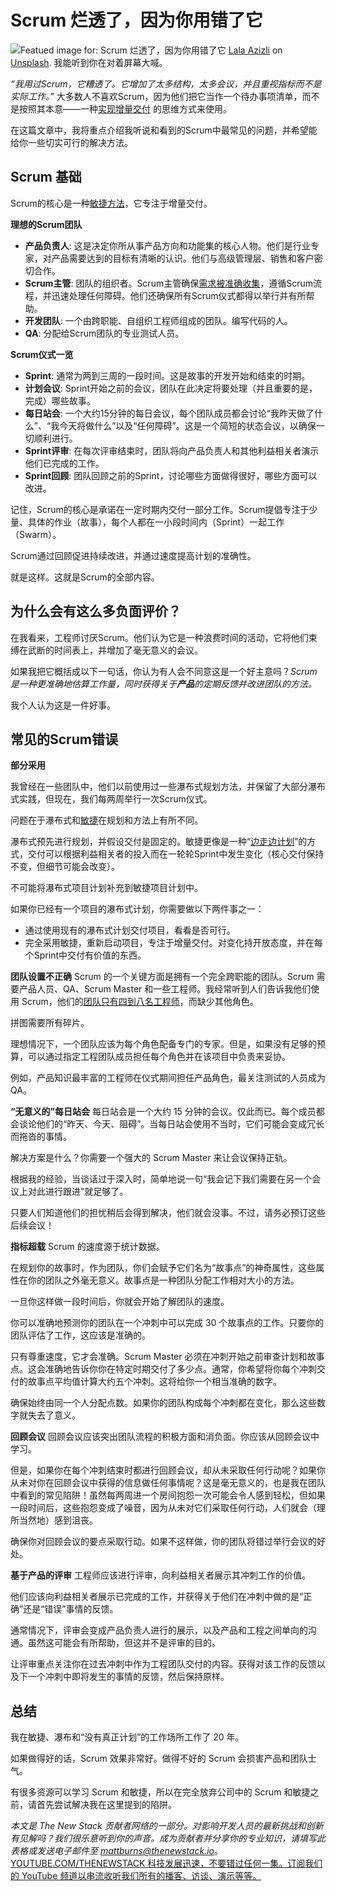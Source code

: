 # Scrum 烂透了，因为你用错了它

![Featued image for: Scrum 烂透了，因为你用错了它](https://cdn.thenewstack.io/media/2024/12/b06b609e-lala-azizli-tfnytfjpkvc-unsplash-1024x683.jpg)
[Lala Azizli](https://unsplash.com/@lazizli?utm_content=creditCopyText&utm_medium=referral&utm_source=unsplash) on
[Unsplash](https://unsplash.com/photos/people-using-laptop-tfNyTfJpKvc?utm_content=creditCopyText&utm_medium=referral&utm_source=unsplash).
我能听到你在对着屏幕大喊。

*“我用过Scrum，它糟透了。它增加了太多结构，太多会议，并且重视指标而不是实际工作。”*
大多数人不喜欢Scrum，因为他们把它当作一个待办事项清单，而不是按照其本意——一种[实现增量交付](https://thenewstack.io/software-delivery-enablement-not-developer-productivity/) 的思维方式来使用。

在这篇文章中，我将重点介绍我听说和看到的Scrum中最常见的问题，并希望能给你一些切实可行的解决方法。

## Scrum 基础
Scrum的核心是一种[敏捷方法](https://justanothertechlead.com/software/top-agile-cheat-sheet-essential-tips-and-terminology-2/)，它专注于增量交付。

**理想的Scrum团队**

* **产品负责人**: 这是决定你所从事产品方向和功能集的核心人物。他们是行业专家，对产品需要达到的目标有清晰的认识。他们与高级管理层、销售和客户密切合作。
* **Scrum主管**: 团队的组织者。Scrum主管确保[需求被准确收集](https://thenewstack.io/platform-teams-automate-infrastructure-requirement-gathering/)，遵循Scrum流程，并迅速处理任何障碍。他们还确保所有Scrum仪式都得以举行并有所帮助。
* **开发团队**: 一个由跨职能、自组织工程师组成的团队。编写代码的人。
* **QA**: 分配给Scrum团队的专业测试人员。

**Scrum仪式一览**

* **Sprint**: 通常为两到三周的一段时间。这是故事的开发开始和结束的时期。
* **计划会议**: Sprint开始之前的会议，团队在此决定将要处理（并且重要的是，完成）哪些故事。
* **每日站会**: 一个大约15分钟的每日会议，每个团队成员都会讨论“我昨天做了什么”、“我今天将做什么”以及“任何障碍”。这是一个简短的状态会议，以确保一切顺利进行。
* **Sprint评审**: 在每次评审结束时，团队将向产品负责人和其他利益相关者演示他们已完成的工作。
* **Sprint回顾**: 团队回顾之前的Sprint，讨论哪些方面做得很好，哪些方面可以改进。

记住，Scrum的核心是承诺在一定时期内交付一部分工作。Scrum提倡专注于少量、具体的作业（故事），每个人都在一小段时间内（Sprint）一起工作（Swarm）。

Scrum通过回顾促进持续改进，并通过速度提高计划的准确性。

就是这样。这就是Scrum的全部内容。

## 为什么会有这么多负面评价？
在我看来，工程师讨厌Scrum。他们认为它是一种浪费时间的活动，它将他们束缚在武断的时间表上，并增加了毫无意义的会议。

如果我把它概括成以下一句话，你认为有人会不同意这是一个好主意吗？*Scrum是一种更准确地估算工作量，同时获得关于**产品**的定期反馈并改进团队的方法。*

我个人认为这是一件好事。

## 常见的Scrum错误
**部分采用**

我曾经在一些团队中，他们以前使用过一些瀑布式规划方法，并保留了大部分瀑布式实践，但现在，我们每两周举行一次Scrum仪式。

问题在于瀑布式和[敏捷](https://thenewstack.io/agile-reinvented-a-look-into-the-future/)在规划和方法上有所不同。

瀑布式预先进行规划，并假设交付是固定的。敏捷更像是一种“[边走边计划](https://thenewstack.io/engineers-must-become-agile-collaboration-ninjas/)”的方式，交付可以根据利益相关者的投入而在一轮轮Sprint中发生变化（核心交付保持不变，但细节可能会改变）。

不可能将瀑布式项目计划补充到敏捷项目计划中。

如果你已经有一个项目的瀑布式计划，你需要做以下两件事之一：

- 通过使用现有的瀑布式计划交付项目，看看是否可行。
- 完全采用敏捷，重新启动项目，专注于增量交付。对变化持开放态度，并在每个Sprint中交付有价值的东西。

**团队设置不正确**
Scrum 的一个关键方面是拥有一个完全跨职能的团队。Scrum 需要产品人员、QA、Scrum Master 和一些工程师。我经常听到人们告诉我他们使用 Scrum，他们的[团队只有四到八名工程师](https://thenewstack.io/top-challenges-to-creating-high-performing-engineering-teams/)，而缺少其他角色。

拼图需要所有碎片。

理想情况下，一个团队应该为每个角色配备专门的专家。但是，如果没有足够的预算，可以通过指定工程团队成员担任每个角色并在该项目中负责来妥协。

例如，产品知识最丰富的工程师在仪式期间担任产品角色，最关注测试的人员成为 QA。

**“无意义的”每日站会**
每日站会是一个大约 15 分钟的会议。仅此而已。每个成员都会谈论他们的“昨天、今天、阻碍”。当每日站会使用不当时，它们可能会变成冗长而拖沓的事情。

解决方案是什么？你需要一个强大的 Scrum Master 来让会议保持正轨。

根据我的经验，当谈话过于深入时，简单地说一句“我会记下我们需要在另一个会议上对此进行跟进”就足够了。

只要人们知道他们的担忧稍后会得到解决，他们就会没事。不过，请务必预订这些后续会议！

**指标超载**
Scrum 的速度源于统计数据。

在规划你的故事时，作为团队，你们会赋予它们名为“故事点”的神奇属性，这些属性在你的团队之外毫无意义。故事点是一种团队分配工作相对大小的方法。

一旦你这样做一段时间后，你就会开始了解团队的速度。

你可以准确地预测你的团队在一个冲刺中可以完成 30 个故事点的工作。只要你的团队评估了工作，这应该是准确的。

只有尊重速度，它才会准确。Scrum Master 必须在冲刺开始之前审查计划和故事点。这会准确地告诉你你在特定时期交付了多少点。通常，你希望将你每个冲刺交付的故事点平均值计算大约五个冲刺。这将给你一个相当准确的数字。

确保始终由同一个人分配点数。如果你的团队构成每个冲刺都在变化，那么这些数字就失去了意义。

**回顾会议**
回顾会议应该突出团队流程的积极方面和消负面。你应该从回顾会议中学习。

但是，如果你在每个冲刺结束时都进行回顾会议，却从未采取任何行动呢？如果你从未对你在回顾会议中获得的信息做任何事情呢？这是毫无意义的，也是我在团队中看到的常见陷阱！虽然每两周进一个房间抱怨一次可能会令人感到轻松，但如果一段时间后，这些抱怨变成了噪音，因为从未对它们采取任何行动，人们就会（理所当然地）感到沮丧。

确保你对回顾会议的要点采取行动。如果不这样做，你的团队将错过举行会议的好处。

**基于产品的评审**
工程师应该进行评审，向利益相关者展示其冲刺工作的价值。

他们应该向利益相关者展示已完成的工作，并获得关于他们在冲刺中做的是“正确”还是“错误”事情的反馈。

通常情况下，评审会变成产品负责人进行的展示，以及产品和工程之间单向的沟通。虽然这可能会有所帮助，但这并不是评审的目的。

让评审重点关注你在过去冲刺中作为工程团队交付的内容。获得对该工作的反馈以及下一个冲刺中即将发生的事情的反馈，然后保持原样。

## 总结
我在敏捷、瀑布和“没有真正计划”的工作场所工作了 20 年。

如果做得好的话，Scrum 效果非常好。做得不好的 Scrum 会损害产品和团队士气。

有很多资源可以学习 Scrum 和敏捷，所以在完全放弃公司中的 Scrum 和敏捷之前，请首先尝试解决我在这里提到的陷阱。

*本文是 The New Stack 贡献者网络的一部分。对影响开发人员的最新挑战和创新有见解吗？我们很乐意听到你的声音。成为贡献者并分享你的专业知识，请填写此表格或发送电子邮件至 mattburns@thenewstack.io*。
[YOUTUBE.COM/THENEWSTACK 科技发展迅速，不要错过任何一集。订阅我们的 YouTube 频道以串流收听我们所有的播客、访谈、演示等等。](https://youtube.com/thenewstack?sub_confirmation=1)